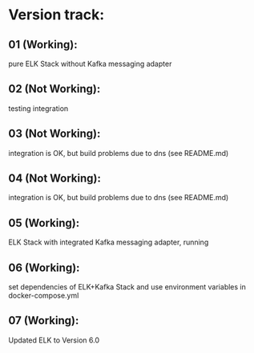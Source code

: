 # Version track:

## 01 (Working): 	

pure ELK Stack without Kafka messaging adapter

## 02 (Not Working):	

testing integration

## 03 (Not Working):	

integration is OK, but build problems due to dns (see README.md)

## 04 (Not Working):	

integration is OK, but build problems due to dns (see README.md)

## 05 (Working):	

ELK Stack with integrated Kafka messaging adapter, running

## 06 (Working):

set dependencies of ELK+Kafka Stack and use environment variables in docker-compose.yml

## 07 (Working):

Updated ELK to Version 6.0
		
